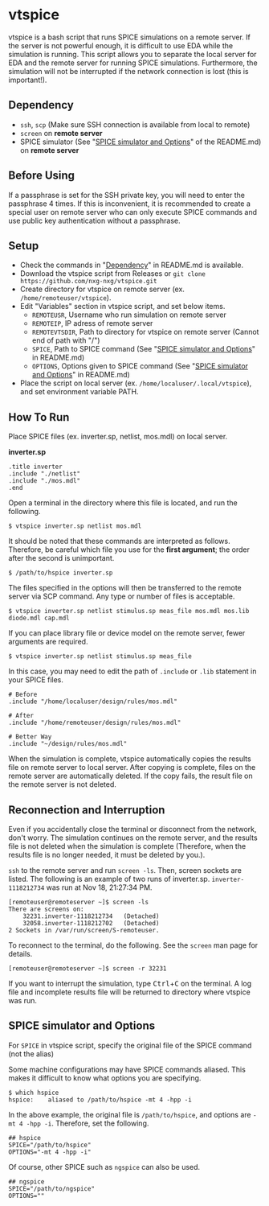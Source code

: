 # vtspice

vtspice is a bash script that runs SPICE simulations on a remote server. If the server is not powerful enough, it is difficult to use EDA while the simulation is running. This script allows you to separate the local server for EDA and the remote server for running SPICE simulations. Furthermore, the simulation will not be interrupted if the network connection is lost (this is important!).

## Dependency

-   `ssh`, `scp` (Make sure SSH connection is available from local to remote)
-   `screen` on **remote server**
-   SPICE simulator (See "[SPICE simulator and Options](./README.md#spice-simulator-and-options)" of the README.md) on **remote server**

## Before Using

If a passphrase is set for the SSH private key, you will need to enter the passphrase 4 times. If this is inconvenient, it is recommended to create a special user on remote server who can only execute SPICE commands and use public key authentication without a passphrase.

## Setup

-   Check the commands in "[Dependency](./README.md#dependency)" in README.md is available.
-   Download the vtspice script from Releases or `git clone https://github.com/nxg-nxg/vtspice.git`
-   Create directory for vtspice on remote server (ex. `/home/remoteuser/vtspice`).
-   Edit "Variables" section in vtspice script, and set below items.
    -   `REMOTEUSR`, Username who run simulation on remote server
    -   `REMOTEIP`, IP adress of remote server
    -   `REMOTEVTSDIR`, Path to directory for vtspice on remote server (Cannot end of path with "/")
    -   `SPICE`, Path to SPICE command (See "[SPICE simulator and Options](./README.md#spice-simulator-and-options)" in README.md)
    -   `OPTIONS`, Options given to SPICE command  (See "[SPICE simulator and Options](./README.md#spice-simulator-and-options)" in README.md)
-   Place the script on local server (ex. `/home/localuser/.local/vtspice`), and set environment variable PATH.

## How To Run

Place SPICE files (ex. inverter.sp, netlist, mos.mdl) on local server.

**inverter.sp**

```
.title inverter
.include "./netlist"
.include "./mos.mdl"
.end
```

Open a terminal in the directory where this file is located, and run the following.

```
$ vtspice inverter.sp netlist mos.mdl
```

It should be noted that these commands are interpreted as follows.
Therefore, be careful which file you use for the **first argument**; the order after the second is unimportant.

```
$ /path/to/hspice inverter.sp
```

The files specified in the options will then be transferred to the remote server via SCP command.
Any type or number of files is acceptable.

```
$ vtspice inverter.sp netlist stimulus.sp meas_file mos.mdl mos.lib diode.mdl cap.mdl
```

If you can place library file or device model on the remote server, fewer arguments are required.

```
$ vtspice inverter.sp netlist stimulus.sp meas_file
```

In this case, you may need to edit the path of `.include` or `.lib` statement in your SPICE files.

```
# Before
.include "/home/localuser/design/rules/mos.mdl"
```
```
# After
.include "/home/remoteuser/design/rules/mos.mdl"
```
```
# Better Way
.include "~/design/rules/mos.mdl"
```

When the simulation is complete, vtspice automatically copies the results file on remote server to local server.
After copying is complete, files on the remote server are automatically deleted.
If the copy fails, the result file on the remote server is not deleted.

## Reconnection and Interruption
Even if you accidentally close the terminal or disconnect from the network, don't worry. 
The simulation continues on the remote server, and the results file is not deleted when the simulation is complete 
(Therefore, when the results file is no longer needed, it must be deleted by you.).

`ssh` to the remote server and run `screen -ls`. Then, screen sockets are listed.
The following is an example of two runs of inverter.sp. 
`inverter-1118212734` was run at Nov 18, 21:27:34 PM.

```
[remoteuser@remoteserver ~]$ screen -ls
There are screens on:
	32231.inverter-1118212734	(Detached)
	32058.inverter-1118212702	(Detached)
2 Sockets in /var/run/screen/S-remoteuser.
```

To reconnect to the terminal, do the following.
See the `screen` man page for details.

```
[remoteuser@remoteserver ~]$ screen -r 32231 
```

If you want to interrupt the simulation, type <kbd>Ctrl</kbd>+<kbd>C</kbd> on the terminal. 
A log file and incomplete results file will be returned to directory where vtspice was run.


## SPICE simulator and Options
For `SPICE` in vtspice script, specify the original file of the SPICE command (not the alias)

Some machine configurations may have SPICE commands aliased.
This makes it difficult to know what options you are specifying.

```
$ which hspice
hspice:    aliased to /path/to/hspice -mt 4 -hpp -i
```

In the above example, the original file is `/path/to/hspice`, and options are `-mt 4 -hpp -i`.
Therefore, set the following.

```
## hspice
SPICE="/path/to/hspice"
OPTIONS="-mt 4 -hpp -i"
```

Of course, other SPICE such as `ngspice` can also be used.

```
## ngspice
SPICE="/path/to/ngspice"
OPTIONS=""
```
